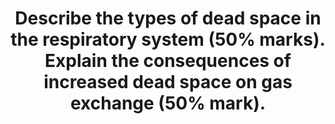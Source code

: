 ---
title: "Describe the types of dead space in the respiratory system (50% marks). Explain the consequences of increased dead space on gas exchange (50% mark)."
entityType: SAQ
exam: PEX
college: CICM
year: 2010
sitting: A
question: 19
passRate: 50
lo:
- "[[B1e 2c]]"
EC_expectedDomains:
- "A definition of dead space incorporating subtypes (anatomical, apparatus, alveolar, physiological) was expected."
- "Changes to End-tidal CO2 relative to PaCO2 were relevant to the question."
- "Causes of an increased dead space should have been described including hypoperfusion and increased alveolar pressure."
- "Increased dead space primarily results in CO2 retention, unless minute ventilation is increased commensurately."
- "The physiological effects of increased PaCO 2, increased respiratory rate and work of breathing are central to the question."
EC_extraCredit:
- "Explanation of measurement methods attracted additional marks."
- "The Bohr equation was stated and variables defined in better answers."
EC_errorsCommon:
- "Many candidates predicted severe hypoxemia; however the alveolar gas equation was not stated to explain this observation."
- "Hypoxemia is a relatively late effect of significant hypo-ventilation, especially if the patient is breathing supplemental O2."
resources:
- "Nunn’s Applied Respiratory Physiology p310-311"
- "Principles of Physiology for the Anaesthetist, Power & Kam p84-87"
---